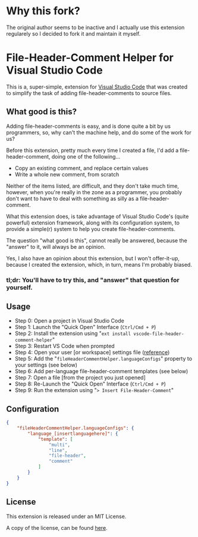 # Why this fork?
The original author seems to be inactive and I actually use this extension regularely so I decided to fork it and maintain it myself.

# File-Header-Comment Helper for Visual Studio Code
This is a, super-simple, extension for [Visual Studio Code](https://code.visualstudio.com/) that was created to simplify the task of adding file-header-comments to source files.

## What good is this?
Adding file-header-comments is easy, and is done quite a bit by us programmers, so, why can't the machine help, and do some of the work for us?

Before this extension, pretty much every time I created a file, I'd add a file-header-comment, doing one of the following...

 - Copy an existing comment, and replace certain values
 - Write a whole new comment, from scratch

Neither of the items listed, are difficult, and they don't take much time, however, when you're really in the zone as a programmer, you probably don't want to have to deal with something as silly as a file-header-comment.

What this extension does, is take advantage of Visual Studio Code's (quite powerful) extension framework, along with its configuration system, to provide a simple(r) system to help you create file-header-comments.

The question "what good is this", cannot really be answered, because the "answer" to it, will always be an opinion.

Yes, I also have an opinion about this extension, but I won't offer-it-up, because I created the extension, which, in turn, means I'm probably biased.

### **tl;dr**: You'll have to try this, and "answer" that question for yourself.

## Usage
- Step 0: Open a project in Visual Studio Code
- Step 1: Launch the "Quick Open" Interface (`Ctrl/Cmd + P`)
- Step 2: Install the extension using "`ext install vscode-file-header-comment-helper`"
- Step 3: Restart VS Code when prompted
- Step 4: Open your user [or workspace] settings file ([reference](https://code.visualstudio.com/Docs/customization/userandworkspace))
- Step 5: Add the "`fileHeaderCommentHelper.languageConfigs`" property to your settings (see below)
- Step 6: Add per-language file-header-comment templates (see below)
- Step 7: Open a file [from the project you just opened]
- Step 8: Re-Launch the "Quick Open" Interface (`Ctrl/Cmd + P`)
- Step 9: Run the extension using "`> Insert File-Header-Comment`"

## Configuration
```json
{
    "fileHeaderCommentHelper.languageConfigs": {
        "language_[insertlanguagehere]": {
            "template": [
                "multi",
                "line",
                "file-header",
                "comment"
            ]
        }
    }
}
```

## License
This extension is released under an MIT License.

A copy of the license, can be found [here](LICENSE).
